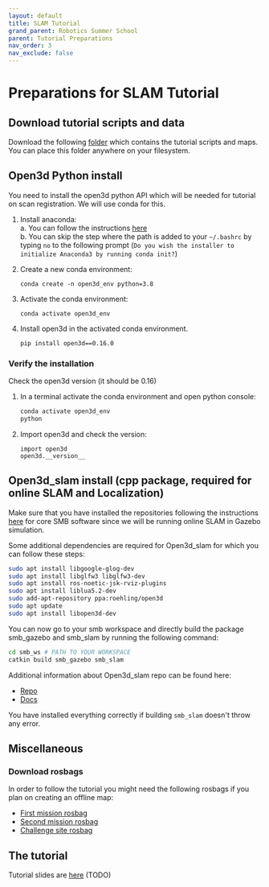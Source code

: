 ```yaml
---
layout: default
title: SLAM Tutorial
grand_parent: Robotics Summer School
parent: Tutorial Preparations
nav_order: 3
nav_exclude: false
---
```


# Preparations for SLAM Tutorial

## Download tutorial scripts and data

Download the following [folder](https://drive.google.com/drive/folders/1UYSW2WWhQVyTyuiPeuYasUF1EvQcqu1R?usp=sharing) which contains the tutorial scripts and maps. You can place this folder anywhere on your filesystem.

## Open3d Python install

You need to install the open3d python API which will be needed for tutorial on scan registration. We will use conda for this.

1. Install anaconda:  
    a. You can follow the instructions [here](https://linuxize.com/post/how-to-install-anaconda-on-ubuntu-20-04/)  
    b. You can skip the step where the path is added to your ```~/.bashrc``` by typing ```no``` to the following prompt (```Do you wish the installer to initialize Anaconda3 by running conda init?```)

2. Create a new conda environment:   
    ```
    conda create -n open3d_env python=3.8
    ```

3. Activate the conda environment:  
    ```
    conda activate open3d_env
    ```
4. Install open3d in the activated conda environment.
    ```
    pip install open3d==0.16.0
    ```

### Verify the installation  

Check the open3d version (it should be 0.16)

1. In a terminal activate the conda environment and open python console:
    ```bash
    conda activate open3d_env
    python
    ```
2. Import open3d and check the version:
    ```
    import open3d
    open3d.__version__
    ```

## Open3d_slam install (cpp package, required for online SLAM and Localization)

Make sure that you have installed the repositories following the instructions [here](https://ethz-robotx.github.io/SuperMegaBot/core-software/installation_core.html
) for core SMB software since we will be running online SLAM in Gazebo simulation.  

Some additional dependencies are required for Open3d_slam for which you can follow these steps:

```bash
sudo apt install libgoogle-glog-dev
sudo apt install libglfw3 libglfw3-dev
sudo apt install ros-noetic-jsk-rviz-plugins
sudo apt install liblua5.2-dev
sudo add-apt-repository ppa:roehling/open3d
sudo apt update
sudo apt install libopen3d-dev
```

You can now go to your smb workspace and directly build the package smb_gazebo and smb_slam by running the following command:

```bash
cd smb_ws # PATH TO YOUR WORKSPACE
catkin build smb_gazebo smb_slam
```

Additional information about Open3d_slam repo can be found here:
- [Repo](https://github.com/leggedrobotics/open3d_slam)
- [Docs](https://open3d-slam.readthedocs.io/en/latest/)

You have installed everything correctly if building ```smb_slam``` doesn't throw any error.

## Miscellaneous

### Download rosbags

In order to follow the tutorial you might need the following rosbags if you plan on creating an offline map:

- [First mission rosbag](http://robotics.ethz.ch/~asl-datasets/2023_RoboticsSummerSchool_testing_data/2023-06-16-11-33-01_smb263.bag)
- [Second mission rosbag](http://robotics.ethz.ch/~asl-datasets/2023_RoboticsSummerSchool_testing_data/2023-06-16-11-39-50_smb263.bag)
- [Challenge site rosbag](http://robotics.ethz.ch/~asl-datasets/2023_RoboticsSummerSchool_testing_data/2023-06-16-11-45-45_smb263.bag)


## The tutorial

Tutorial slides are [here]() (TODO)
